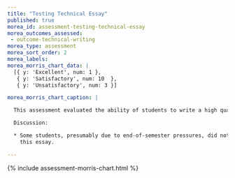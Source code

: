 ```yaml
---
title: "Testing Technical Essay"
published: true
morea_id: assessment-testing-technical-essay
morea_outcomes_assessed:
 - outcome-technical-writing
morea_type: assessment
morea_sort_order: 2
morea_labels:
morea_morris_chart_data: |
  [{ y: 'Excellent', num: 1 },
   { y: 'Satisfactory', num: 10  },
   { y: 'Unsatisfactory', num: 3 }]

morea_morris_chart_caption: |

  This assessment evaluated the ability of students to write a high quality technical essay summarizing their experiences doing the Testing practice WODs.

  Discussion:

  * Some students, presumably due to end-of-semester pressures, did not submit or did an unsatisfactory job on 
    this essay.

---
```


{%  include assessment-morris-chart.html  %}
